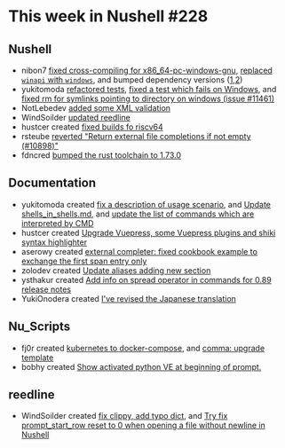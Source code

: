 # This week in Nushell #228


## Nushell

- nibon7 [fixed cross-compiling for x86_64-pc-windows-gnu](https://github.com/nushell/nushell/pull/11485), [replaced `winapi` with `windows`](https://github.com/nushell/nushell/pull/11481), and bumped dependency versions ([1](https://github.com/nushell/nushell/pull/11484),[2](https://github.com/nushell/nushell/pull/11486))
- yukitomoda [refactored tests](https://github.com/nushell/nushell/pull/11479), [fixed a test which fails on Windows](https://github.com/nushell/nushell/pull/11478), and [fixed rm for symlinks pointing to directory on windows (issue #11461)](https://github.com/nushell/nushell/pull/11463)
- NotLebedev [added some XML validation](https://github.com/nushell/nushell/pull/11487)
- WindSoilder [updated reedline](https://github.com/nushell/nushell/pull/11490)
- hustcer created [fixed builds fo riscv64](https://github.com/nushell/nushell/pull/11476)
- rsteube [reverted "Return external file completions if not empty (#10898)"](https://github.com/nushell/nushell/pull/11446)
- fdncred [bumped the rust toolchain to 1.73.0](https://github.com/nushell/nushell/pull/11445)

## Documentation

- yukitomoda created [fix a description of usage scenario](https://github.com/nushell/nushell.github.io/pull/1196), and [Update shells_in_shells.md](https://github.com/nushell/nushell.github.io/pull/1195), and [update the list of commands which are interpreted by CMD](https://github.com/nushell/nushell.github.io/pull/1192)
- hustcer created [Upgrade Vuepress, some Vuepress plugins and shiki syntax highlighter](https://github.com/nushell/nushell.github.io/pull/1194)
- aserowy created [external completer: fixed cookbook example to exchange the first span entry only](https://github.com/nushell/nushell.github.io/pull/1193)
- zolodev created [Update aliases adding new section](https://github.com/nushell/nushell.github.io/pull/1190)
- ysthakur created [Add info on spread operator in commands for 0.89 release notes](https://github.com/nushell/nushell.github.io/pull/1188)
- YukiOnodera created [I've revised the Japanese translation](https://github.com/nushell/nushell.github.io/pull/1179)

## Nu_Scripts

- fj0r created [kubernetes to docker-compose](https://github.com/nushell/nu_scripts/pull/726), and [comma: upgrade template](https://github.com/nushell/nu_scripts/pull/725)
- bobhy created [Show activated python VE at beginning of prompt.](https://github.com/nushell/nu_scripts/pull/722)

## reedline

- WindSoilder created [fix clippy, add typo dict](https://github.com/nushell/reedline/pull/698), and [Try fix prompt_start_row reset to 0 when opening a file without newline in Nushell ](https://github.com/nushell/reedline/pull/697)

